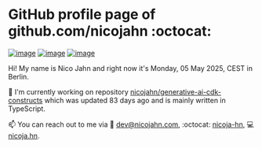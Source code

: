 # GitHub profile page of <!-- github -->github.com/nicojahn<!-- github --> :octocat:

[![image](https://img.shields.io/badge/in%20progress%20since-aug.%201996-blue?style=flat)](https://nicoja.hn/) [![image](https://img.shields.io/badge/runs%20on-caffeine-brown?style=flat&logo=buy-me-a-coffee&logoColor=brown)](https://nicoja.hn/) [![image](https://img.shields.io/badge/homepage-static-white?style=flat)](https://nicoja.hn/)

Hi! My name is <!-- name -->Nico Jahn<!-- name --> and right now it's <!-- date -->Monday, 05 May 2025, CEST<!-- date --> in <!-- city -->Berlin<!-- city -->.

🔭 I'm currently working on <!-- projects -->repository [nicojahn/generative-ai-cdk-constructs](https://github.com/nicojahn/generative-ai-cdk-constructs) which was updated 83 days ago and is mainly written in TypeScript<!-- projects -->.

📫 You can reach out to me via <!-- contact -->:email: dev@nicojahn.com, :octocat: [nicoja-hn](https://github.com/nicoja-hn), :computer: [nicoja.hn](https://nicoja.hn)<!-- contact -->.
